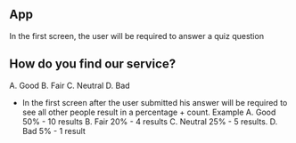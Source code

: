 ## App

In the first screen, the user will be required to answer a quiz question

## How do you find our service? 
A. Good 
B. Fair 
C. Neutral 
D. Bad
- In the first screen after the user submitted his answer will be required to see all other people result in a percentage + count. 
Example 
A. Good 50% - 10 results 
B. Fair 20% - 4 results 
C. Neutral 25% - 5 results. 
D. Bad 5% - 1 result
